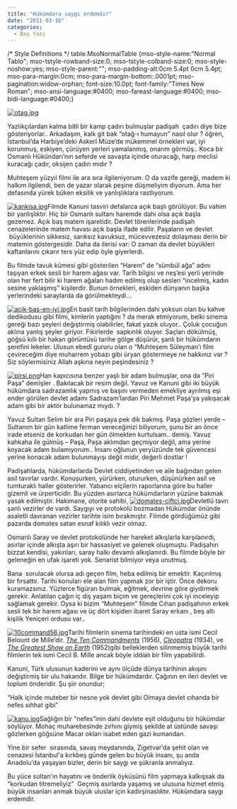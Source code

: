 ```yaml
---
title: "Hükümdara saygı erdemdir"
date: "2011-03-16"
categories: 
  - Baş Yazı
---
```


/\* Style Definitions \*/ table.MsoNormalTable {mso-style-name:"Normal Tablo"; mso-tstyle-rowband-size:0; mso-tstyle-colband-size:0; mso-style-noshow:yes; mso-style-parent:""; mso-padding-alt:0cm 5.4pt 0cm 5.4pt; mso-para-margin:0cm; mso-para-margin-bottom:.0001pt; mso-pagination:widow-orphan; font-size:10.0pt; font-family:"Times New Roman"; mso-ansi-language:#0400; mso-fareast-language:#0400; mso-bidi-language:#0400;}

[![otag.jpg](/uploads/2011/03/otag-1.jpg)](/uploads/2011/03/otag-1.jpg "otag.jpg")

Yazlıkçılardan kalma bitli bir kamp çadırı bulmuşlar padişah  çadırı diye bize gösteriyorlar.. Arkadaşım, kalk git bak “otağ-ı humayun” nasıl olur ? öğren, İstanbul’da Harbiye’deki Askerî Müze’de mükemmel örnekleri var, iyi  korunmuş, eskiyen, çürüyen yerleri yamalanmış, onarım görmüş.. Koca bir Osmanlı Hükündarı’nın seferde ve savaşta içinde oturacağı, harp meclisi kuracağı çadır, oksijen çadırı mıdır ?

Muhteşem yüzyıl filmi ile ara sıra ilgileniyorum. O da vazife gereği, madem ki halkım ilgilendi, ben de yazar olarak peşine düşmeliyim diyorum. Ama her defasında yürek büken eksilik ve yanlışlıklara rastlıyorum.

[![kankisa.jpg](/uploads/2011/03/kankisa-1.jpg)](/uploads/2011/03/kankisa-1.jpg "kankisa.jpg")Filmde Kanuni tasviri defalarca açık başlı görülüyor. Bu vahim bir yanlışlıktır. Hiç bir Osmanlı sultanı haremde dahi olsa açık başla gezemez. Açık baş matem işaretidir. Devlet törenlerinde padişah cenazelerinde matem havası açık başla ifade edilir. Paşaların ve devlet  büyüklerinin sikkesiz, sarıksız kavuksuz, mücevvezesiz dolaşması derin bir matemin göstergesidir. Daha da ilerisi var: O zaman da devlet büyükleri kaftanlarını çıkarır ters yüz edip öyle giyerlerdi.

Bu filmde tavuk kümesi gibi gösterilen “Harem” de “sümbül ağa” adını taşıyan erkek sesli bir harem ağası var. Tarih bilgisi ve neş’esi yerli yerinde olan her fert bilir ki harem ağaları hadım edilmiş olup sesleri “incelmiş, kadın sesine yaklaşmış” kişilerdir. Bunun örnekleri, eskiden dünyanın başka yerlerindeki saraylarda da görülmekteydi...

[![acik-bas-en-iyi.jpg](/uploads/2011/03/acik-bas-en-iyi-4.jpg)](/uploads/2011/03/acik-bas-en-iyi-4.jpg "acik-bas-en-iyi.jpg")En basit tarih bilgilerinden dahi yoksun olan bu kahve dedikodusu gibi filmi, kimlerin yaptığını ? da merak etmiyorum, belki sinema gereği bazı şeyleri değiştirmiş olabilirler, fakat yazık oluyor.. Çoluk çocuğun aklına yanlış şeyler giriyor. Fikirlerde  sapkınlık oluyor. Saçları dökülmüş, göğsü kıllı bir hakan görüntüsü tarihe gölge düşürür, şanlı bir hükümdarın şerefini lekeler. Ulusun ebedî gururu olan o “Muhteşem Süleyman’ı film çevireceğim diye muharrem yobazı gibi üryan göstermeye ne hakkınız var ? Siz söylermisiniz Allah aşkına neyin peşindesiniz ?

[![pirsi.png](/uploads/2011/03/pirsi.png)](/uploads/2011/03/pirsi.png "pirsi.png")Han kapıcısına benzer yaşlı bir adam bulmuşlar, ona da “Piri Paşa” demişler . Bakılacak bir resim değil. Yavuz ve Kanuni gibi iki büyük hükümdara sadrazamlık yapmış ve başını vermeden emekliye ayrılmış eşi ender görülen devlet adamı Sadrazam’lardan Piri Mehmet Paşa’ya yakışacak adam gibi bir aktör bulunamaz mıydı. ?

Yavuz Sultan Selim bir ara Piri paşaya pek dik bakmış. Paşa gözleri yerde – Sultanım bir gün katlime ferman vereceğinizi biliyorum, şunu bir an önce irade etseniz de korkudan her gün ölmekten kurtulsam.. demiş. Yavuz kahkaha ile gülmüş – Paşa, Paşa aklımdan geçmiyor değil, ama yerine koyacak adam bulamıyorum.. İnsanı oğlunun yeryüzünde tek güvencesi yerine konacak adam bulunmayışı değil midir, değerli dostlar ! 

Padişahlarda, hükümdarlarda Devlet ciddiyetinden ve aile bağından gelen asil tavırlar vardır. Konuşurken, yürürken, otururken, düşünürken asil ve tumturaklı haller gösterirler. Yabancı elçilerin raporlarına göre bu haller gizemli ve ürperticidir. Bu yüzden asırlarca hükümdarların yüzüne bakmak yasak edilmiştir. Hakimane, otorite sahibi, [![domates-ciftci.jpg](/uploads/2011/03/domates-ciftci.jpg)](/uploads/2011/03/domates-ciftci.jpg "domates-ciftci.jpg")Devletlû tavrı şanlı vezirler de vardı. Saygıyı ve protokolü bozmadan Hükümdar önünde asaletli davranan vezirler tarihte isim bırakmıştır. Filmde gördüğümüz gibi pazarda domates satan esnaf kılıklı vezir olmaz.

Osmanlı Saray ve devlet protokolünde her hareket alkışlarla karşılanırdı, asırlar içinde alkışta aşırı bir hassasiyet ve gelenek oluşmuştu. Padişahın bizzat kendisi, yakınları, saray halkı devamlı alkışlanırdı. Bu filmde böyle bir geleneğin en ufak işareti yok. Senarist bilmiyor veya unutmuş.

Bana  sorulacak olursa adı geçen film, heba edilmiş bir emektir. Kaçırılmış bir fırsattır. Tarihi konuları ele alan film yapmak zor bir iştir. Önce dekoru kuramazsınız. Yüzlerce figüran bulmak, eğitmek, devrine göre giydirmek gerekir. Anlatılan çağın iç diş yaşam biçim ve gereçlerini çok iyi inceleyip sağlamak gerekir. Oysa ki bizim “Muhteşem” filmde Cıhan padişahının erkek sesli tek bir harem ağası ve üç dört kişiden ibaret Saray erkanı , beş altı kişilik Yeniçeri ordusu var..

[![10command56.jpg](/uploads/2011/03/10command56.jpg)](/uploads/2011/03/10command56.jpg "10command56.jpg")Tarihi filmlerin sinema tarihindeki en usta ismi Cecil Belount de Mille’dir. _[The Ten Commandments](http://en.wikipedia.org/wiki/The_Ten_Commandments_%281956_film%29 "The Ten Commandments (1956 film)")_ (1956), _[Cleopatra](http://en.wikipedia.org/wiki/Cleopatra_%281934_film%29 "Cleopatra (1934 film)")_ (1934), ve _[The Greatest Show on Earth](http://en.wikipedia.org/wiki/The_Greatest_Show_on_Earth)_ (1952)gibi belleklerden silinmemiş büyük tarihi filmlerin tek ismi Cecil B. Mille ancak böyle iddialı bir film yapabilirdi.

Kanuni, Türk ulusunun kaderini ve aynı ölçüde dünya tarihinin akışını değiştirmiş bir ulu hakandır. Bilge bir hükümdardır. Çağının en ileri devlet ve toplum önderidir. Şu şiir onundur;

“Halk içinde muteber bir nesne yok devlet gibi Olmaya devlet cıhanda bir nefes sıhhat gibi”

[![kanu.jpg](/uploads/2011/03/kanu.jpg)](/uploads/2011/03/kanu.jpg "kanu.jpg")Sağlığın bir “nefes”inin dahi devlete eşit olduğunu bir hükümdar söylüyor. Mohaç muharebesinde zırhını giymiş şekilde at üstünde savaşı gözlerken göğsüne Macar okları isabet eden gazi kumandan.

Yine bir sefer  sırasında, savaş meydanında, Zigetvar’da şehit olan ve cenazesi İstanbul'a kırkbeş günde gelen bu büyük insanı, şu anda Anadolu’da yaşayan bizler, derin bir saygı ve şükranla anmalıyız.

Bu yüce sultan'ın hayatını ve önderlik öyküsünü film yapmaya kalkışsak da “korkudan titremeliyiz”  Geçmiş asırlarda yaşamış ve ulusuna hizmet etmiş büyük insanları anmak büyük uluslar için kadirşinaslıktır. Hükümdara saygı erdemdir.
